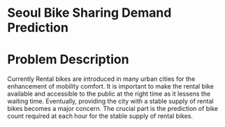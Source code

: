 # Seoul Bike Sharing Demand Prediction
# Problem Description
  Currently Rental bikes are introduced in many urban cities for the enhancement of mobility comfort. It is important to make the rental bike available and accessible to   the public at the right time as it lessens the waiting time. Eventually, providing the city with a stable supply of rental bikes becomes a major concern. The crucial     part is the prediction of bike count required at each hour for the stable supply of rental bikes.
